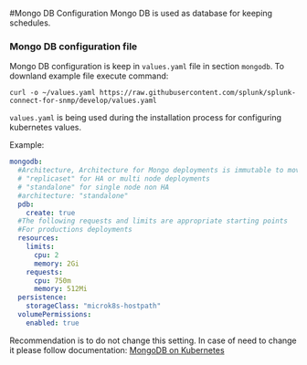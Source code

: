 #Mongo DB Configuration
Mongo DB is used as database for keeping schedules.

### Mongo DB configuration file

Mongo DB configuration is keep in `values.yaml` file in section `mongodb`.  To downland example file execute command:
```
curl -o ~/values.yaml https://raw.githubusercontent.com/splunk/splunk-connect-for-snmp/develop/values.yaml
```
`values.yaml` is being used during the installation process for configuring kubernetes values.

Example:
```yaml
mongodb:
  #Architecture, Architecture for Mongo deployments is immutable to move from standalone to replicaset will require a uninstall.
  # "replicaset" for HA or multi node deployments
  # "standalone" for single node non HA
  #architecture: "standalone"
  pdb:
    create: true
  #The following requests and limits are appropriate starting points
  #For productions deployments
  resources: 
    limits:
      cpu: 2
      memory: 2Gi
    requests:
      cpu: 750m
      memory: 512Mi    
  persistence:
    storageClass: "microk8s-hostpath"
  volumePermissions:
    enabled: true
```

Recommendation is to do not change this setting. In case of need to change it please follow documentation: [MongoDB on Kubernetes](https://github.com/bitnami/charts/tree/master/bitnami/mongodb/)  

